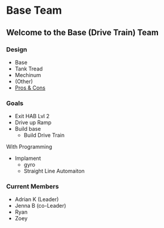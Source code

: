 # Base Team

## Welcome to the Base (Drive Train) Team

### Design

* Base
 * Tank Tread
 * Mechinum
 * (Other)
 * [Pros & Cons](drive_train.md)

### Goals

* Exit HAB Lvl 2
* Drive up Ramp
* Build base
  * Build Drive Train

With Programming
* Implament
  * gyro
  * Straight Line Automaiton
  
### Current Members

* Adrian K (Leader)
* Jenna B (co-Leader)
* Ryan
* Zoey

